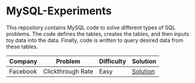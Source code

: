 # MySQL-Experiments
This repository contains MySQL code to solve different types of SQL problems. The code defines the tables, creates the tables, and then inputs toy data into the data. Finally, code is written to query desired data from these tables.

| Company | Problem | Difficulty | Solution |
| --- | --- | --- | --- |
| Facebook | Clickthrough Rate | Easy | [Solution](https://github.com/pwu97/MySQL-Experiments/blob/master/fb_ctr.sql) |